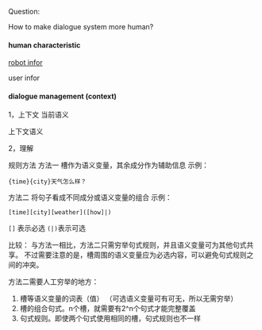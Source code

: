 Question:

How to make dialogue system more human?



#### human characteristic

[robot infor](https://github.com/bifeng/dialogue-system/raw/master/branch/robot_infor.md)

user infor



#### dialogue management (context)

1，上下文
当前语义

上下文语义


2，理解

规则方法
方法一
槽作为语义变量，其余成分作为辅助信息
示例：

```
{time}{city}天气怎么样？
```

方法二
将句子看成不同成分或语义变量的组合
示例：

```
[time][city][weather]([how]|)
```

`[]` 表示必选
`(|)`表示可选

比较：
与方法一相比，方法二只需穷举句式规则，并且语义变量可为其他句式共享。
不过需要注意的是，槽周围的语义变量应为必选内容，可以避免句式规则之间的冲突。

方法二需要人工穷举的地方：
1. 槽等语义变量的词表（值）
    （可选语义变量可有可无，所以无需穷举）
2. 槽的组合句式。n个槽，就需要有2^n个句式才能完整覆盖
3. 句式规则。即使两个句式使用相同的槽，句式规则也不一样